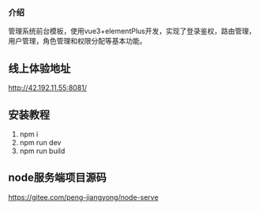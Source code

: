 ### 介绍
管理系统前台模板，使用vue3+elementPlus开发，实现了登录鉴权，路由管理，用户管理，角色管理和权限分配等基本功能。

## 线上体验地址
http://42.192.11.55:8081/

## 安装教程

1.  npm i
2.  npm run dev
3.  npm run build

## node服务端项目源码
https://gitee.com/peng-jiangyong/node-serve